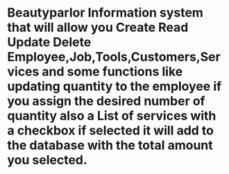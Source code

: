 # Beautyparlor Information system that will allow you Create Read Update Delete Employee,Job,Tools,Customers,Services and some functions like updating quantity to the employee if you assign the desired number of quantity also a List of services with a checkbox if selected it will add to the database with the total amount you selected.
